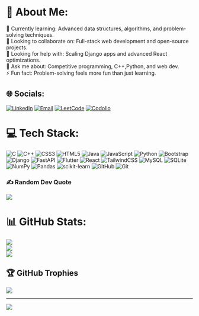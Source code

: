 # 💫 About Me:
🌱 Currently learning: Advanced data structures, algorithms, and problem-solving techniques.<br>🤝 Looking to collaborate on: Full-stack web development and open-source projects.<br>💛 Looking for help with: Scaling Django apps and advanced React optimizations.<br>💬 Ask me about: Competitive programming, C++,Python, and web dev.<br>⚡ Fun fact: Problem-solving feels more fun than just learning.


## 🌐 Socials:
[![LinkedIn](https://img.shields.io/badge/LinkedIn-%230077B5.svg?logo=linkedin&logoColor=white)](https://linkedin.com/in/shikharmishra07) 
[![Email](https://img.shields.io/badge/Email-D14836?logo=gmail&logoColor=white)](mailto:shikharmishra682@gmail.com) 
[![LeetCode](https://img.shields.io/badge/LeetCode-000000?logo=LeetCode&logoColor=white)](https://leetcode.com/u/shikharmishra682/)
[![Codolio](https://img.shields.io/badge/Codolio-12100E?logo=codersrank&logoColor=white)](https://codolio.com/profile/Shikhar)



# 💻 Tech Stack:
![C](https://img.shields.io/badge/c-%2300599C.svg?style=for-the-badge&logo=c&logoColor=white) ![C++](https://img.shields.io/badge/c++-%2300599C.svg?style=for-the-badge&logo=c%2B%2B&logoColor=white) ![CSS3](https://img.shields.io/badge/css3-%231572B6.svg?style=for-the-badge&logo=css3&logoColor=white) ![HTML5](https://img.shields.io/badge/html5-%23E34F26.svg?style=for-the-badge&logo=html5&logoColor=white) ![Java](https://img.shields.io/badge/java-%23ED8B00.svg?style=for-the-badge&logo=openjdk&logoColor=white) ![JavaScript](https://img.shields.io/badge/javascript-%23323330.svg?style=for-the-badge&logo=javascript&logoColor=%23F7DF1E) ![Python](https://img.shields.io/badge/python-3670A0?style=for-the-badge&logo=python&logoColor=ffdd54) ![Bootstrap](https://img.shields.io/badge/bootstrap-%238511FA.svg?style=for-the-badge&logo=bootstrap&logoColor=white) ![Django](https://img.shields.io/badge/django-%23092E20.svg?style=for-the-badge&logo=django&logoColor=white) ![FastAPI](https://img.shields.io/badge/FastAPI-005571?style=for-the-badge&logo=fastapi) ![Flutter](https://img.shields.io/badge/Flutter-%2302569B.svg?style=for-the-badge&logo=Flutter&logoColor=white) ![React](https://img.shields.io/badge/react-%2320232a.svg?style=for-the-badge&logo=react&logoColor=%2361DAFB) ![TailwindCSS](https://img.shields.io/badge/tailwindcss-%2338B2AC.svg?style=for-the-badge&logo=tailwind-css&logoColor=white) ![MySQL](https://img.shields.io/badge/mysql-4479A1.svg?style=for-the-badge&logo=mysql&logoColor=white) ![SQLite](https://img.shields.io/badge/sqlite-%2307405e.svg?style=for-the-badge&logo=sqlite&logoColor=white) ![NumPy](https://img.shields.io/badge/numpy-%23013243.svg?style=for-the-badge&logo=numpy&logoColor=white) ![Pandas](https://img.shields.io/badge/pandas-%23150458.svg?style=for-the-badge&logo=pandas&logoColor=white) ![scikit-learn](https://img.shields.io/badge/scikit--learn-%23F7931E.svg?style=for-the-badge&logo=scikit-learn&logoColor=white) ![GitHub](https://img.shields.io/badge/github-%23121011.svg?style=for-the-badge&logo=github&logoColor=white) ![Git](https://img.shields.io/badge/git-%23F05033.svg?style=for-the-badge&logo=git&logoColor=white)

### ✍️ Random Dev Quote
![](https://quotes-github-readme.vercel.app/api?type=horizontal&theme=tokyonight)

# 📊 GitHub Stats:
![](https://github-readme-stats.vercel.app/api/top-langs/?username=Shikhar-7&theme=cobalt&hide_border=false&include_all_commits=true&count_private=true&layout=compact)<br/>
![](https://nirzak-streak-stats.vercel.app/?user=Shikhar-7&theme=cobalt&hide_border=false)<br/>
![](https://github-readme-stats.vercel.app/api?username=Shikhar-7&theme=cobalt&hide_border=false&include_all_commits=true&count_private=true)<br/>


## 🏆 GitHub Trophies
![](https://github-profile-trophy.vercel.app/?username=Shikhar-7&theme=radical&no-frame=false&no-bg=false&margin-w=4)

---
[![](https://visitcount.itsvg.in/api?id=Shikhar-7&icon=0&color=0)](https://visitcount.itsvg.in)

